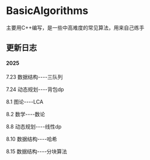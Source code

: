 # BasicAlgorithms
主要用C++编写，是一些中高难度的常见算法，用来自己练手


## 更新日志
#### 2025
7.23
数据结构----三队列

7.24
动态规划----背包dp

8.1
图论----LCA

8.2
数学----数论

8.8
动态规划----线性dp

8.10
数据结构----哈希

8.15
数据结构----分块算法
